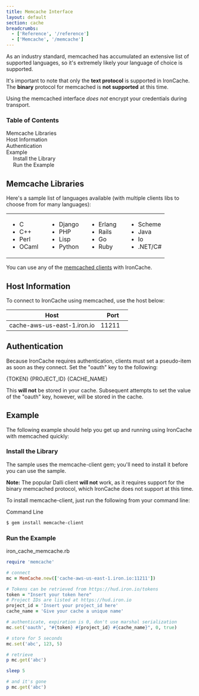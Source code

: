 ```yaml
---
title: Memcache Interface
layout: default
section: cache
breadcrumbs:
  - ['Reference', '/reference']
  - ['Memcache', '/memcache']
---
```


As an industry standard, memcached has accumulated an 
extensive list of supported languages, so it's extremely likely your 
language of choice is supported.

<div class="alert">
<p>
It's important to note that only the <strong>text protocol</strong> is
supported in IronCache. The <strong>binary</strong> protocol for
memcached is <strong>not supported</strong> at this time.
</p>
<p>
Using the memcached interface <em>does not</em> encrypt
your credentials during transport.
</p>
</div>

<section id="toc">
  <h3>Table of Contents</h3>
  <ul>
    <li><a href="#memcache_libraries">Memcache Libraries</a></li>
    <li><a href="#host_information">Host Information</a></li>
    <li><a href="#authentication">Authentication</a></li>
    <li>
      <a href="#example">Example</a>
      <ul>
        <li><a href="#install_the_library">Install the Library</a></li>
        <li><a href="#run_the_example">Run the Example</a></li>
      </ul>
    </li>
  </ul>  
</section>

## Memcache Libraries

Here's a sample list of languages available (with multiple clients libs to 
choose from for many languages):

<table style="border: 0px; width: 100%;">
<tr>
<td style="width: 25%;">
<ul>
<li>C</li>
<li>C++</li>
<li>Perl</li>
<li>OCaml</li>
</ul>
</td>

<td style="width: 25%">
<ul>
<li>Django</li>
<li>PHP</li>
<li>Lisp</li>
<li>Python</li>
</ul>
</td>

<td style="width: 25%">
<ul>
<li>Erlang</li>
<li>Rails</li>
<li>Go</li>
<li>Ruby</li>
</ul>
</td>

<td style="width: 25%">
<ul>
<li>Scheme</li>
<li>Java</li>
<li>Io</li>
<li>.NET/C#</li>
</ul>
</td></tr>
</table>

You can use any of the [memcached clients](http://code.google.com/p/memcached/wiki/Clients) 
with IronCache.

## Host Information
To connect to IronCache using memcached, use the host below:

<table class="reference">
  <thead>
    <tr>
      <th style="width: 75%;">Host</th>
      <th style="width: 25%;">Port</th>
    </tr>
  </thead>
  <tbody>
    <tr>
      <td>cache-aws-us-east-1.iron.io</td>
      <td>11211</td>
    </tr>
  </tbody>
</table>

## Authentication
Because IronCache requires authentication, clients must set a pseudo-item as 
soon as they connect. Set the "oauth" key to the following:

<div class="grey-box"><span class="variable token">{TOKEN}</span> <span class="variable project_id">{PROJECT_ID}</span> <span class="variable cache_name">{CACHE_NAME}</span></div>

This **will not** be stored in your cache. Subsequent attempts to set the value 
of the "oauth" key, however, will be stored in the cache.

## Example

The following example should help you get up and running using IronCache 
with memcached quickly:

### Install the Library

The sample uses the memcache-client gem; you'll need to install it 
before you can use the sample.

**Note:** The popular Dalli client **will not** work, as it requires support for the binary memcached protocol, which IronCache does not support at this time.

To install memcache-client, just run the following from your command line:

<figcaption><span>Command Line </span></figcaption>

```sh
$ gem install memcache-client
```

<!-- Python

The sample uses the python-memcached client; you'll need to install it 
before you can use the sample.

To install python-memcached, just run the following from your command line:

```sh
pip install python-memcached
```

If you prefer <span class="fixed-width">easy_install</span>, you can run:

```sh
easy_install python-memcached
```

-->

### Run the Example

<figcaption><span>iron_cache_memcache.rb </span></figcaption>

```ruby
require 'memcache'

# connect
mc = MemCache.new(['cache-aws-us-east-1.iron.io:11211'])

# Tokens can be retrieved from https://hud.iron.io/tokens
token = "Insert your token here"
# Project IDs are listed at https://hud.iron.io
project_id = 'Insert your project_id here'
cache_name = 'Give your cache a unique name'

# authenticate, expiration is 0, don't use marshal serialization
mc.set('oauth', "#{token} #{project_id} #{cache_name}", 0, true)

# store for 5 seconds
mc.set('abc', 123, 5)

# retrieve
p mc.get('abc')

sleep 5

# and it's gone
p mc.get('abc')
```

<!-- PYTHON

```ruby
import memcache
import time

mc = memcache.Client(['cache-aws-us-east-1.iron.io:11211'], debug=0)

# Tokens can be retrieved from https://hud.iron.io/tokens
token = "Insert your token here"
# Project IDs are listed at https://hud.iron.io
project_id = 'Insert your project_id here'
cache_name = 'Give your cache a unique name'

mc.set("oauth", token + " " + project_id + " " + cache_name)

mc.set("abc", "123")
print(mc.get("abc"))

# increment the value
mc.incr("abc")
print(mc.get("abc"))

mc.set("this-value", "disappears after 3 seconds", time=3)
time.sleep(4)

print(mc.get("this-value"))
```
-->
